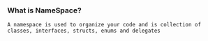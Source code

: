 ### What is NameSpace?
`A namespace is used to organize your code and is collection of classes, interfaces, structs, enums and delegates`
